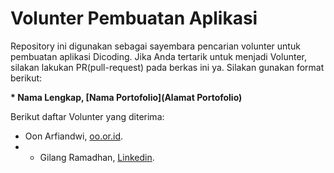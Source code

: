 # Volunter Pembuatan Aplikasi

Repository ini digunakan sebagai sayembara pencarian volunter untuk pembuatan aplikasi Dicoding. Jika Anda tertarik untuk menjadi Volunter, silakan lakukan PR(pull-request) pada berkas ini ya. Silakan gunakan format berikut:


**\* Nama Lengkap, [Nama Portofolio](Alamat Portofolio)**


Berikut daftar Volunter yang diterima:


* Oon Arfiandwi, [oo.or.id](https://oo.or.id).
* * Gilang Ramadhan, [Linkedin](https://www.linkedin.com/in/gilang-adhan/).
